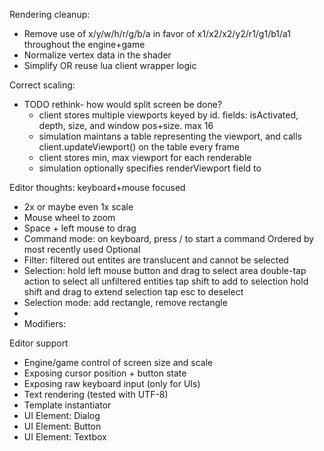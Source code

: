 
Rendering cleanup:
- Remove use of x/y/w/h/r/g/b/a in favor of x1/x2/x2/y2/r1/g1/b1/a1 throughout the engine+game
- Normalize vertex data in the shader
- Simplify OR reuse lua client wrapper logic

Correct scaling:
- TODO rethink- how would split screen be done?
	- client stores multiple viewports keyed by id.  fields: isActivated, depth, size, and window pos+size.  max 16
	- simulation maintans a table representing the viewport, and calls client.updateViewport() on the table every frame
	- client stores min, max viewport for each renderable
	- simulation optionally specifies renderViewport field to 

Editor thoughts: keyboard+mouse focused
- 2x or maybe even 1x scale
- Mouse wheel to zoom
- Space + left mouse to drag
- Command mode: on keyboard, press / to start a command
	Ordered by most recently used
	Optional 
- Filter: filtered out entites are translucent and cannot be selected
- Selection:
	hold left mouse button and drag to select area
	double-tap action to select all unfiltered entities
	tap shift to add to selection
	hold shift and drag to extend selection
	tap esc to deselect
- Selection mode: add rectangle, remove rectangle
- 
- Modifiers: 

Editor support
- Engine/game control of screen size and scale
- Exposing cursor position + button state
- Exposing raw keyboard input (only for UIs)
- Text rendering (tested with UTF-8)
- Template instantiator
- UI Element: Dialog
- UI Element: Button
- UI Element: Textbox

